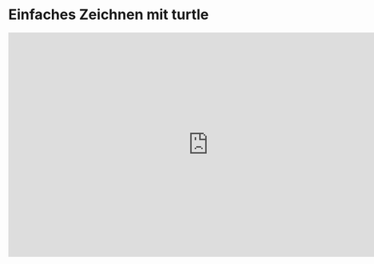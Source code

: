 # Einfaches Zeichnen mit turtle

<iframe src="https://player.vimeo.com/video/140204552?title=0&byline=0&portrait=0" width="800" height="450" frameborder="0" webkitallowfullscreen mozallowfullscreen allowfullscreen></iframe>



